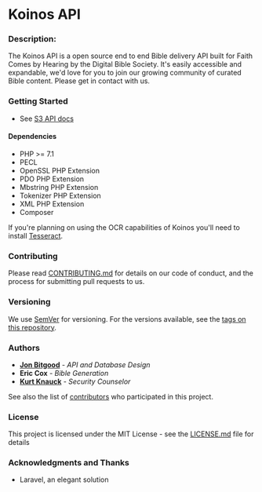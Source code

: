 # Koinos API

### Description:
The Koinos API is a open source end to end Bible delivery API built for Faith Comes by Hearing by the Digital Bible Society. It's easily accessible and expandable, we'd love for you to join our growing community of curated Bible content. Please get in contact with us.

### Getting Started

- See [S3 API docs]('INSTALLING.md')

#### Dependencies

- PHP >= 7.1
- PECL
- OpenSSL PHP Extension
- PDO PHP Extension
- Mbstring PHP Extension
- Tokenizer PHP Extension
- XML PHP Extension
- Composer

If you're planning on using the OCR capabilities of Koinos you'll need to install [Tesseract](https://github.com/tesseract-ocr/tesseract/).

### Contributing

Please read [CONTRIBUTING.md](https://github.com/your/project/contributing.md) for details on our code of conduct, and the process for submitting pull requests to us.

### Versioning

We use [SemVer](http://semver.org/) for versioning. For the versions available, see the [tags on this repository](https://github.com/your/project/tags). 

### Authors

* [**Jon Bitgood**](https://github.com/jonBitgood) - *API and Database Design*
* **Eric Cox** - *Bible Generation*
* [**Kurt Knauck**](https://github.com/KNauck) - *Security Counselor* 

See also the list of [contributors](https://github.com/your/project/contributors) who participated in this project.

### License

This project is licensed under the MIT License - see the [LICENSE.md](LICENSE.md) file for details

### Acknowledgments and Thanks

* Laravel, an elegant solution